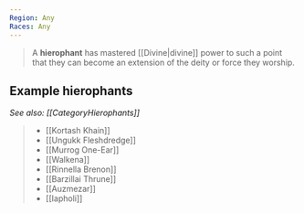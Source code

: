 ```yaml
---
Region: Any
Races: Any
---
```


> A **hierophant** has mastered [[Divine|divine]] power to such a point that they can become an extension of the deity or force they worship.


## Example hierophants

*See also: [[CategoryHierophants]]*
> - [[Kortash Khain]]
> - [[Ungukk Fleshdredge]]
> - [[Murrog One-Ear]]
> - [[Walkena]]
> - [[Rinnella Brenon]]
> - [[Barzillai Thrune]]
> - [[Auzmezar]]
> - [[Iapholi]]







